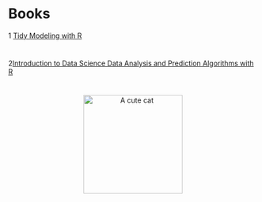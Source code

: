 ﻿# Books

1 [Tidy Modeling with R](https://www.tmwr.org/#acknowledgments)

#
2[Introduction to Data Science Data Analysis and Prediction Algorithms with R](https://rafalab.dfci.harvard.edu/dsbook/)
#
<p align="center"><a href="https://github.com"><img src="h[ttps://i.imgur.com/QZcGg3w.jpg](https://m.media-amazon.com/images/W/MEDIAX_792452-T2/images/I/71twtLTCpsL._SY385_.jpg)https://m.media-amazon.com/images/W/MEDIAX_792452-T2/images/I/71twtLTCpsL._SY385_.jpg" alt="A cute cat" width="200"></a></p>
